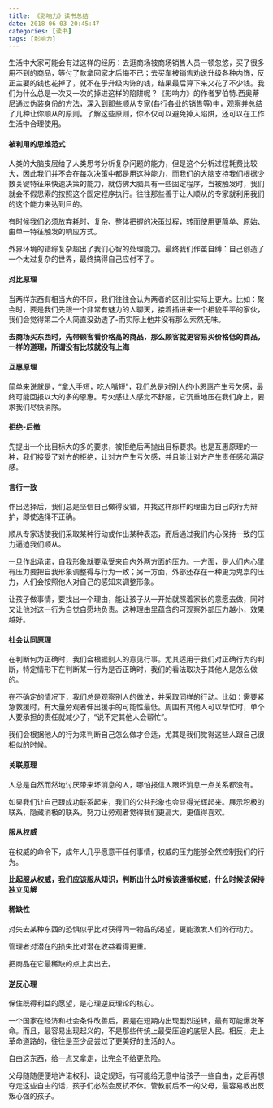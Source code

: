```yaml
---
title: 《影响力》读书总结
date: 2018-06-03 20:45:47
categories: [读书]
tags: [影响力]
---
```


生活中大家可能会有过这样的经历：去逛商场被商场销售人员一顿忽悠，买了很多用不到的商品，等付了款拿回家才后悔不已；去买车被销售劝说升级各种内饰，反正主要的钱也花掉了，就不在乎升级内饰的钱，结果最后算下来又花了不少钱。我们为什么总是一次又一次的掉进这样的陷阱呢？《影响力》的作者罗伯特.西奥蒂尼通过伪装身份的方法，深入到那些顺从专家(各行各业的销售等)中，观察并总结了几种让你顺从的原则。了解这些原则，你不仅可以避免掉入陷阱，还可以在工作生活中合理使用。

<!--more-->

#### 被利用的思维范式
人类的大脑皮层给了人类思考分析复杂问题的能力，但是这个分析过程耗费比较大，因此我们并不会在每次决策中都是用这种能力，而我们的大脑支持我们根据少数关键特征来快速决策的能力，就仿佛大脑具有一些固定程序，当被触发时，我们就会不假思索的按照这个固定程序执行。往往那些善于让人顺从的专家就利用我们的这个能力来达到目的。

有时候我们必须放弃耗时、复杂、整体把握的决策过程，转而使用更简单、原始、由单一特征触发的响应方式。

外界环境的错综复杂超出了我们心智的处理能力。最终我们作茧自缚：自己创造了一个太过复杂的世界，最终搞得自己应付不了。


#### 对比原理
当两样东西有相当大的不同，我们往往会认为两者的区别比实际上更大。比如：聚会时，要是我们先跟一个非常有魅力的人聊天，接着插进来一个相貌平平的家伙，我们会觉得第二个人简直没劲透了-而实际上他并没有那么索然无味。

**去商场买东西时，先带顾客看价格高的商品，那么顾客就更容易买价格低的商品，一样的道理，所谓没有比较就没有上海**

#### 互惠原理
简单来说就是，“拿人手短，吃人嘴短”，我们总是对别人的小恩惠产生亏欠感，最终可能回报以大的多的恩惠。亏欠感让人感觉不舒服，它沉重地压在我们身上，要求我们尽快消除。

#### 拒绝-后撤
先提出一个比目标大的多的要求，被拒绝后再抛出目标要求。也是互惠原理的一种，我们接受了对方的拒绝，让对方产生亏欠感，并且能让对方产生责任感和满足感。

#### 言行一致
作出选择后，我们总是坚信自己做得没错，并找这样那样的理由为自己的行为辩护，即使选择不正确。

顺从专家诱使我们采取某种行动或作出某种表态，而后通过我们内心保持一致的压力逼迫我们顺从。

一旦作出承诺，自我形象就要承受来自内外两方面的压力。一方面，是人们内心里有压力要把自我形象调整得与行为一致；另一方面，外部还存在一种更为鬼祟的压力，人们会按照他人对自己的感知来调整形象。

让孩子做事情，要找出一个理由，能让孩子从一开始就照着家长的意愿去做，同时又让他对这一行为自觉自愿地负责。这种理由里蕴含的可观察外部压力越小，效果越好。

#### 社会认同原理
在判断何为正确时，我们会根据别人的意见行事。尤其适用于我们对正确行为的判断，特定情形下在判断某一行为是否正确时，我们的看法取决于其他人是怎么做的。

在不确定的情况下，我们总是观察别人的做法，并采取同样的行动。比如：需要紧急救援时，有大量旁观者伸出援手的可能性最低。周围有其他人可以帮忙时，单个人要承担的责任就减少了，“说不定其他人会帮忙”。

我们会根据他人的行为来判断自己怎么做才合适，尤其是我们觉得这些人跟自己很相似的时候。

#### 关联原理
人总是自然而然地讨厌带来坏消息的人，哪怕报信人跟坏消息一点关系都没有。

如果我们让自己跟成功联系起来，我们的公共形象也会显得光辉起来。展示积极的联系，隐藏消极的联系，努力让旁观者觉得我们更高大，更值得喜欢。

#### 服从权威
在权威的命令下，成年人几乎愿意干任何事情，权威的压力能够全然控制我们的行为。

**比起服从权威，我们应该服从知识，判断出什么时候该遵循权威，什么时候该保持独立见解**

#### 稀缺性
对失去某种东西的恐惧似乎比对获得同一物品的渴望，更能激发人们的行动力。

管理者对潜在的损失比对潜在收益看得更重。

把商品在它最稀缺的点上卖出去。

#### 逆反心理
保住既得利益的愿望，是心理逆反理论的核心。

一个国家在经济和社会条件改善后，要是在短期内出现剧烈逆转，最有可能爆发革命。而且，最容易出现起义的，不是那些传统上最受压迫的底层人民。相反，走上革命道路的，往往是至少品尝过了更美好的生活的人。

自由这东西，给一点又拿走，比完全不给更危险。

父母随随便便地许诺权利、设定规矩，有可能给无意中给孩子一些自由，之后再想夺走这些自由的话，孩子们必然会反抗不休。管教前后不一的父母，最容易教出反叛心强的孩子。